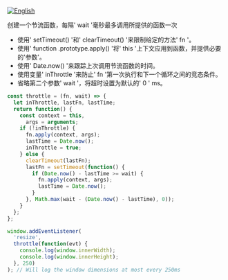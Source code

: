 
<a href="./README.md" target="_blank"><img src="https://img.shields.io/badge/-English-gray" alt="English"/></a>

创建一个节流函数，每隔' wait '毫秒最多调用所提供的函数一次

- 使用' setTimeout() '和' clearTimeout() '来限制给定的方法' fn '。
- 使用' function .prototype.apply() '将' this '上下文应用到函数，并提供必要的'参数'。
- 使用' Date.now() '来跟踪上次调用节流函数的时间。
- 使用变量' inThrottle '来防止' fn '第一次执行和下一个循环之间的竞态条件。
- 省略第二个参数' wait '，将超时设置为默认的' 0 ' ms。

```js
const throttle = (fn, wait) => {
  let inThrottle, lastFn, lastTime;
  return function() {
    const context = this,
      args = arguments;
    if (!inThrottle) {
      fn.apply(context, args);
      lastTime = Date.now();
      inThrottle = true;
    } else {
      clearTimeout(lastFn);
      lastFn = setTimeout(function() {
        if (Date.now() - lastTime >= wait) {
          fn.apply(context, args);
          lastTime = Date.now();
        }
      }, Math.max(wait - (Date.now() - lastTime), 0));
    }
  };
};
```

```js
window.addEventListener(
  'resize',
  throttle(function(evt) {
    console.log(window.innerWidth);
    console.log(window.innerHeight);
  }, 250)
); // Will log the window dimensions at most every 250ms
```

